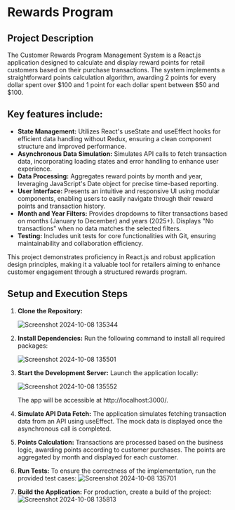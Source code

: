 # Rewards Program

## Project Description

The Customer Rewards Program Management System is a React.js application designed to calculate and display reward points for retail customers based on their purchase transactions. The system implements a straightforward points calculation algorithm, awarding 2 points for every dollar spent over $100 and 1 point for each dollar spent between $50 and $100.

## Key features include:

* **State Management:** Utilizes React's useState and useEffect hooks for efficient data handling without Redux, ensuring a clean component structure and improved performance.
* **Asynchronous Data Simulation:** Simulates API calls to fetch transaction data, incorporating loading states and error handling to enhance user experience.
* **Data Processing:** Aggregates reward points by month and year, leveraging JavaScript's Date object for precise time-based reporting.
* **User Interface:** Presents an intuitive and responsive UI using modular components, enabling users to easily navigate through their reward points and transaction history.
* **Month and Year Filters:** Provides dropdowns to filter transactions based on months (January to December) and years (2025+). Displays "No transactions" when no data matches the selected filters.
* **Testing:** Includes unit tests for core functionalities with Git, ensuring maintainability and collaboration efficiency.

This project demonstrates proficiency in React.js and robust application design principles, making it a valuable tool for retailers aiming to enhance customer engagement through a structured rewards program.

## Setup and Execution Steps

1. **Clone the Repository:**

   ![Screenshot 2024-10-08 135344](https://github.com/user-attachments/assets/6422205b-49e3-44c5-9733-472b0dde082d)

3. **Install Dependencies:** Run the following command to install all required packages:

   ![Screenshot 2024-10-08 135501](https://github.com/user-attachments/assets/68b7f4fb-c448-49ad-af17-440171e80a8a)

4. **Start the Development Server:** Launch the application locally:

   ![Screenshot 2024-10-08 135552](https://github.com/user-attachments/assets/ddc6aaae-295a-4359-9989-64c6b3ad546b)

   The app will be accessible at http://localhost:3000/.

5. **Simulate API Data Fetch:** The application simulates fetching transaction data from an API using useEffect. The mock data is displayed once the asynchronous call is completed.

6. **Points Calculation:** Transactions are processed based on the business logic, awarding points according to customer purchases. The points are aggregated by month and displayed for each customer.

7. **Run Tests:** To ensure the correctness of the implementation, run the provided test cases:
   ![Screenshot 2024-10-08 135701](https://github.com/user-attachments/assets/e7c857b4-3740-4975-8c49-7c58e2b7a886)

8. **Build the Application:** For production, create a build of the project:
   ![Screenshot 2024-10-08 135813](https://github.com/user-attachments/assets/4a078470-2279-4162-8b73-5c36c2da080d)
 
   